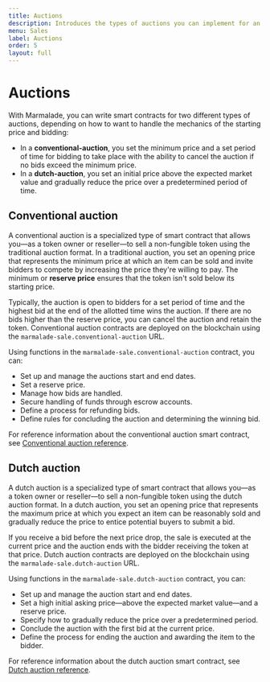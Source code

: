 ```yaml
---
title: Auctions
description: Introduces the types of auctions you can implement for an NFT marketplace using Marmalade and the Kadena blockchain network.
menu: Sales
label: Auctions
order: 5
layout: full
---
```


# Auctions

With Marmalade, you can write smart contracts for two different types of auctions, depending on how to want to handle the mechanics of the starting price and bidding:
- In a **conventional-auction**, you set the minimum price and a set period of time for bidding to take place with the ability to cancel the auction if no bids exceed the minimum price.
- In a **dutch-auction**, you set an initial price above the expected market value and gradually reduce the price over a predetermined period of time.

## Conventional auction

A conventional auction is a specialized type of smart contract that allows you—as a token owner or reseller—to sell a non-fungible token using the traditional auction format.
In a traditional auction, you set an opening price that represents the minimum price at which an item can be sold and invite bidders to compete by increasing the price they're willing to pay.
The minimum or **reserve price** ensures that the token isn't sold below its starting price.

Typically, the auction is open to bidders for a set period of time and the highest bid at the end of the allotted time wins the auction.
If there are no bids higher than the reserve price, you can cancel the auction and retain the token.
Conventional auction contracts are deployed on the blockchain using the `marmalade-sale.conventional-auction` URL.

Using functions in the `marmalade-sale.conventional-auction` contract, you can:

- Set up and manage the auctions start and end dates.
- Set a reserve price.
- Manage how bids are handled.
- Secure handling of funds through escrow accounts.
- Define a process for refunding bids.
- Define rules for concluding the auction and determining the winning bid.

For reference information about the conventional auction smart contract, see [Conventional auction reference](/reference/nft-ref/sale-contracts/conventional-auction-ref).

## Dutch auction

A dutch auction is a specialized type of smart contract that allows you—as a token owner or reseller—to sell a non-fungible token using the dutch auction format.
In a dutch auction, you set an opening price that represents the maximum price at which you expect an item can be reasonably sold and gradually reduce the price to entice potential buyers to submit a bid.

If you receive a bid before the next price drop, the sale is executed at the current price and the auction ends with the bidder receiving the token at that price.
Dutch auction contracts are deployed on the blockchain using the `marmalade-sale.dutch-auction` URL.

Using functions in the `marmalade-sale.dutch-auction` contract, you can:

- Set up and manage the auction start and end dates.
- Set a high initial asking price—above the expected market value—and a reserve price.
- Specify how to gradually reduce the price over a predetermined period.
- Conclude the auction with the first bid at the current price.
- Define the process for ending the auction and awarding the item to the bidder.

For reference information about the dutch auction smart contract, see [Dutch auction reference](/reference/nft-ref/sale-contracts/dutch-auction).